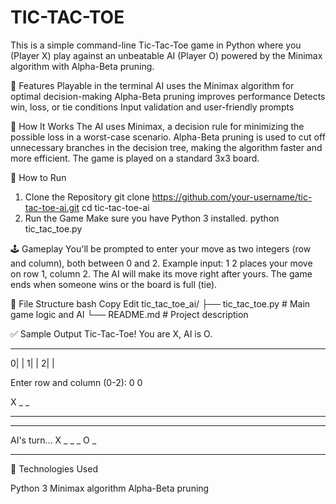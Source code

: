 # TIC-TAC-TOE
This is a simple command-line Tic-Tac-Toe game in Python where you (Player X) play against an unbeatable AI (Player O) powered by the Minimax algorithm with Alpha-Beta pruning.

🎯 Features
Playable in the terminal
AI uses the Minimax algorithm for optimal decision-making
Alpha-Beta pruning improves performance
Detects win, loss, or tie conditions
Input validation and user-friendly prompts

🧠 How It Works
The AI uses Minimax, a decision rule for minimizing the possible loss in a worst-case scenario.
Alpha-Beta pruning is used to cut off unnecessary branches in the decision tree, making the algorithm faster and more efficient.
The game is played on a standard 3x3 board.

🚀 How to Run
1. Clone the Repository
  git clone https://github.com/your-username/tic-tac-toe-ai.git
  cd tic-tac-toe-ai
2. Run the Game
  Make sure you have Python 3 installed.
  python tic_tac_toe.py

🕹️ Gameplay
You'll be prompted to enter your move as two integers (row and column), both between 0 and 2.
Example input: 1 2 places your move on row 1, column 2.
The AI will make its move right after yours.
The game ends when someone wins or the board is full (tie).

📂 File Structure
  bash
  Copy
  Edit
  tic_tac_toe_ai/
  ├── tic_tac_toe.py   # Main game logic and AI
  └── README.md        # Project description

✅ Sample Output
Tic-Tac-Toe! You are X, AI is O.
  _ _ _
0|     |
1|     |
2|     |

Enter row and column (0-2): 0 0

X _ _
_ _ _
_ _ _

AI's turn...
X _ _
_ O _
_ _ _

🤖 Technologies Used
    
Python 3
Minimax algorithm
Alpha-Beta pruning
